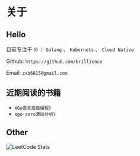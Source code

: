 # 关于


## Hello

目前专注于 🤓 ： `Golang` 、 `Kubernets` 、 `Cloud Native`

Github: `https://github.com/brillience`

Email: `zxb6815@gmail.com`

## 近期阅读的书籍

- `《Go语言高级编程》`
- `《go-zero源码分析》`

## Other

<img class="mx-auto my-0 rounded-md" src="https://leetcard.jacoblin.cool/brilliancer?theme=light&amp;font=Marvel&amp;site=cn&amp;cache=3600" alt="LeetCode Stats">


